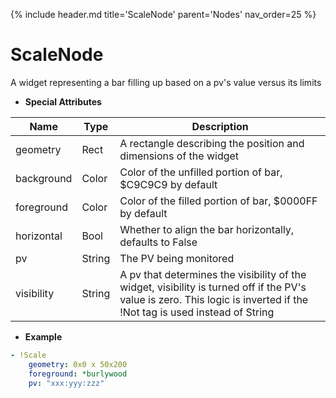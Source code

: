 {% include header.md title='ScaleNode' parent='Nodes' nav_order=25 %}
<a id="ScaleNode"></a>

# ScaleNode

A widget representing a bar filling up based on a pv's value versus its limits


* **Special Attributes**

|     Name     |    Type   | Description|
|--------------|-----------|------------|
| geometry     | Rect      | A rectangle describing the position and dimensions of the widget |
| background   | Color     | Color of the unfilled portion of bar, $C9C9C9 by default |
| foreground   | Color     | Color of the filled portion of bar, $0000FF by default |
| horizontal   | Bool      | Whether to align the bar horizontally, defaults to False |
| pv           | String    | The PV being monitored |
| visibility   | String    | A pv that determines the visibility of the widget, visibility is turned off if the PV's value is zero. This logic is inverted if the !Not tag is used instead of String |


* **Example**

```yaml
- !Scale
    geometry: 0x0 x 50x200
    foreground: *burlywood
    pv: "xxx:yyy:zzz"
```

